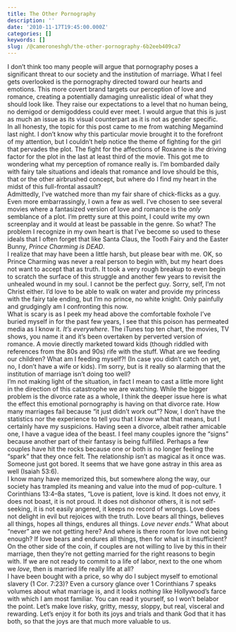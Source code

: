 ```yaml
---
title: The Other Pornography
description: ''
date: '2010-11-17T19:45:00.000Z'
categories: []
keywords: []
slug: /@cameroneshgh/the-other-pornography-6b2eeb409ca7
---
```


I don’t think too many people will argue that pornography poses a significant threat to our society and the institution of marriage. What I feel gets overlooked is the pornography directed toward our hearts and emotions. This more covert brand targets our perception of love and romance, creating a potentially damaging unrealistic ideal of what they should look like. They raise our expectations to a level that no human being, no demigod or demigoddess could ever meet. I would argue that this is just as much an issue as its visual counterpart as it is not as gender specific.  
In all honesty, the topic for this post came to me from watching Megamind last night. I don’t know why this particular movie brought it to the forefront of my attention, but I couldn’t help notice the theme of fighting for the girl that pervades the plot. The fight for the affections of Roxanne is _the_ driving factor for the plot in the last at least third of the movie. This got me to wondering what my perception of romance really is. I’m bombarded daily with fairy tale situations and ideals that romance and love should be this, that or the other airbrushed concept, but where do I find my heart in the midst of this full-frontal assault?  
Admittedly, I’ve watched more than my fair share of chick-flicks as a guy. Even more embarrassingly, I own a few as well. I’ve chosen to see several movies where a fantasized version of love and romance is the _only_ semblance of a plot. I’m pretty sure at this point, I could write my own screenplay and it would at least be passable in the genre. So what? The problem I recognize in my own heart is that I’ve become so used to these ideals that I often forget that like Santa Claus, the Tooth Fairy and the Easter Bunny, _Prince Charming is DEAD_.  
I realize that may have been a little harsh, but please bear with me. OK, so Prince Charming was never a real person to begin with, but my heart does not want to accept that as truth. It took a very rough breakup to even begin to scratch the surface of this struggle and another few years to revisit the unhealed wound in my soul. I cannot be the perfect guy. Sorry, self, I’m not Christ either. I’d love to be able to walk on water and provide my princess with the fairy tale ending, but I’m no prince, no white knight. Only painfully and grudgingly am I confronting this now.  
What is scary is as I peek my head above the comfortable foxhole I’ve buried myself in for the past few years, I see that this poison has permeated media as I know it. _It’s everywhere_. The iTunes top ten chart, the movies, TV shows, you name it and it’s been overtaken by perverted version of romance. A movie directly marketed toward kids (though riddled with references from the 80s and 90s) rife with the stuff. What are we feeding our children? What am I feeding myself?! (In case you didn’t catch on yet, no, I don’t have a wife or kids). I’m sorry, but is it really so alarming that the institution of marriage isn’t doing too well?  
I’m not making light of the situation, in fact I mean to cast a little more light in the direction of this catastrophe we are watching. While the bigger problem is the divorce rate as a whole, I think the deeper issue here is what the effect this emotional pornography is having on that divorce rate. How many marriages fail because “it just didn’t work out”? Now, I don’t have the statistics nor the experience to tell you that I _know_ what that means, but I certainly have my suspicions. Having seen a divorce, albeit rather amicable one, I have a vague idea of the beast. I feel many couples ignore the “signs” because another part of their fantasy is being fulfilled. Perhaps a few couples have hit the rocks because one or both is no longer feeling the “spark” that they once felt. The relationship isn’t as magical as it once was. Someone just got bored. It seems that we have gone astray in this area as well (Isaiah 53:6).  
I know many have memorized this, but somewhere along the way, our society has trampled its meaning and value into the mud of pop-culture. 1 Corinthians 13:4–8a states, “Love is patient, love is kind. It does not envy, it does not boast, it is not proud. It does not dishonor others, it is not self-seeking, it is not easily angered, it keeps no record of wrongs. Love does not delight in evil but rejoices with the truth. Love bears all things, believes all things, hopes all things, endures all things. _Love never ends_.” What about “never” are we not getting here? And where is there room for love not being enough? If love bears and endures all things, then for what is it insufficient? On the other side of the coin, if couples are not willing to live by this in their marriage, then they’re not getting married for the right reasons to begin with. If we are not ready to commit to a life of labor, next to the one whom we _love_, then is married life really life at all?  
I have been bought with a price, so why do I subject myself to emotional slavery (1 Cor. 7:23)? Even a cursory glance over 1 Corinthians 7 speaks volumes about what marriage is, and it looks _nothing_ like Hollywood’s farce with which I am most familiar. You can read it yourself, so I won’t belabor the point. Let’s make love risky, gritty, messy, sloppy, but real, visceral and rewarding. Let’s enjoy it for both its joys and trials and thank God that it has both, so that the joys are that much more valuable to us.